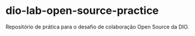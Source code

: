 # dio-lab-open-source-practice
Repositório de prática para o desafio de colaboração Open Source da DIO.
